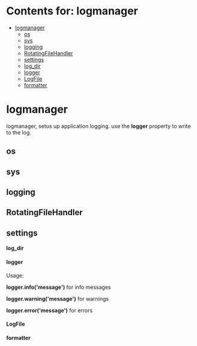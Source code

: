 # Contents for: logmanager

* [logmanager](#logmanager)
  * [os](#logmanager.os)
  * [sys](#logmanager.sys)
  * [logging](#logmanager.logging)
  * [RotatingFileHandler](#logmanager.RotatingFileHandler)
  * [settings](#logmanager.settings)
  * [log\_dir](#logmanager.log_dir)
  * [logger](#logmanager.logger)
  * [LogFile](#logmanager.LogFile)
  * [formatter](#logmanager.formatter)

<a id="logmanager"></a>

# logmanager

logmanager, setus up application logging. use the **logger** property to
write to the log.

<a id="logmanager.os"></a>

## os

<a id="logmanager.sys"></a>

## sys

<a id="logmanager.logging"></a>

## logging

<a id="logmanager.RotatingFileHandler"></a>

## RotatingFileHandler

<a id="logmanager.settings"></a>

## settings

<a id="logmanager.log_dir"></a>

#### log\_dir

<a id="logmanager.logger"></a>

#### logger

Usage:

**logger.info('message')** for info messages

**logger.warning('message')** for warnings

**logger.error('message')** for errors

<a id="logmanager.LogFile"></a>

#### LogFile

<a id="logmanager.formatter"></a>

#### formatter

